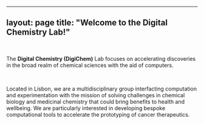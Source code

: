 <br />

---
layout: page
title: "Welcome to the Digital Chemistry Lab!"
---
<br />

The **Digital Chemistry (DigiChem)** Lab focuses on accelerating discoveries in the broad realm of chemical sciences with the aid of computers.

<br />

Located in Lisbon, we are a multidisciplinary group interfacting computation and experimentation with the mission of solving challenges in chemical biology and medicinal chemistry that could bring benefits to health and wellbeing. We are particularly interested in developing bespoke computational tools to accelerate the prototyping of cancer therapeutics.
